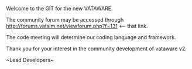 Welcome to the GIT for the new VATAWARE.

The community forum may be accessed through http://forums.vatsim.net/viewforum.php?f=131 <-- that link.

The code meeting will determine our coding language and framework.

Thank you for your interest in the community development of vataware v2.

~Lead Developers~
